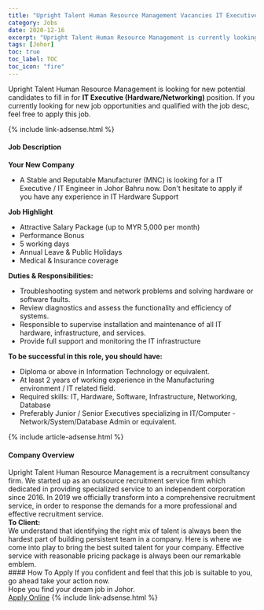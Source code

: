 ```yaml
---
title: "Upright Talent Human Resource Management Vacancies IT Executive (Hardware/Networking)" 
category: Jobs 
date: 2020-12-16 
excerpt: "Upright Talent Human Resource Management is currently looking for suitable person to fill in the IT Executive (Hardware/Networking) which positioned at Johor" 
tags: [Johor] 
toc: true 
toc_label: TOC 
toc_icon: "fire" 
--- 
```


<p>Upright Talent Human Resource Management is looking for new potential candidates to fill in for <b>IT Executive (Hardware/Networking)</b> position. If you currently looking for new job opportunities and qualified with the job desc, feel free to apply this job.
</p>{% include link-adsense.html %} 
<div><div><div><h4>Job Description</h4></div></div><div><div><span><div><div><strong>Your New Company</strong><ul><li>A Stable and Reputable Manufacturer (MNC) is looking for a IT Executive / IT Engineer in Johor Bahru now. Don't hesitate to apply if you have any experience in IT Hardware Support &#160;</li></ul><div><strong>Job Highlight</strong></div><ul><li>Attractive Salary Package (up to MYR 5,000 per month)</li><li>Performance Bonus</li><li>5 working days</li><li>Annual Leave &amp; Public Holidays</li><li>Medical &amp; Insurance coverage</li></ul><div><strong>Duties &amp; Responsibilities:</strong></div><ul><li>Troubleshooting system and network problems and solving hardware or software faults.</li><li>Review diagnostics and assess the functionality and efficiency of systems.</li><li>Responsible to supervise installation and maintenance of all IT hardware, infrastructure, and services.</li><li>Provide full support and monitoring the IT infrastructure</li></ul><div><strong>To be successful in this role, you should have:</strong></div><ul><li>Diploma or above in Information Technology or equivalent.</li><li>At least 2 years of working experience in the Manufacturing environment / IT related field.</li><li>Required skills: IT, Hardware, Software, Infrastructure, Networking, Database</li><li>Preferably Junior / Senior Executives specializing in IT/Computer - Network/System/Database Admin or equivalent.</li></ul></div></div></span></div></div></div> 
{% include article-adsense.html %} 
<div><div><div><h4>Company Overview</h4></div></div><div><div><span><div><div>
	Upright Talent Human Resource Management is a recruitment consultancy firm. We started up as an outsource recruitment service firm which dedicated in providing specialized service to an independent corporation since 2016. In 2019 we officially transform into a comprehensive recruitment service, in order to response the demands for a more professional and effective recruitment service.</div>
<div>
<div>
<div>
<strong>To Client:</strong></div>
<div>
			We understand that identifying the right mix of talent is always been the hardest part of building persistent team in a company. Here is where we come into play to bring the best suited talent for your company. Effective service with reasonable pricing package is always been our remarkable emblem.</div>
</div>
</div></div></span></div></div></div> 
#### How To Apply 
If you confident and feel that this job is suitable to you, go ahead take your action now. <br/> 
Hope you find your dream job in Johor. <br/> 
<a href="https://www.jobstreet.com.my/en/job/it-executive-hardware-networking-4444553?jobId=jobstreet-my-job-4444553&sectionRank=14&token=0~857be0d2-4c99-4c85-b745-70acf10a1bcf&fr=SRP%20View%20In%20New%20Ta" class="btn btn--info" target="_blank" rel="nofollow noopenner">Apply Online</a> 
{% include link-adsense.html %} 